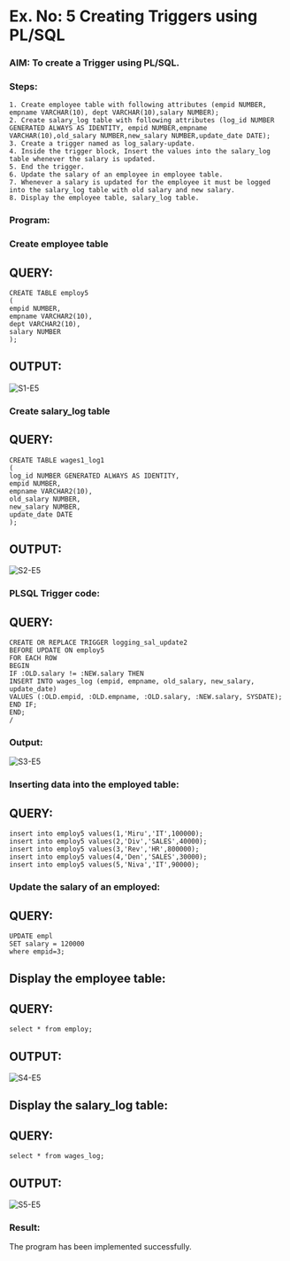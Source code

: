 # Ex. No: 5 Creating Triggers using PL/SQL

### AIM: To create a Trigger using PL/SQL.

### Steps:
```
1. Create employee table with following attributes (empid NUMBER, empname VARCHAR(10), dept VARCHAR(10),salary NUMBER);
2. Create salary_log table with following attributes (log_id NUMBER GENERATED ALWAYS AS IDENTITY, empid NUMBER,empname VARCHAR(10),old_salary NUMBER,new_salary NUMBER,update_date DATE);
3. Create a trigger named as log_salary-update.
4. Inside the trigger block, Insert the values into the salary_log table whenever the salary is updated.
5. End the trigger.
6. Update the salary of an employee in employee table.
7. Whenever a salary is updated for the employee it must be logged into the salary_log table with old salary and new salary.
8. Display the employee table, salary_log table.
```
### Program:
### Create employee table
## QUERY:
```
CREATE TABLE employ5
(
empid NUMBER,
empname VARCHAR2(10),
dept VARCHAR2(10),
salary NUMBER
);
```
## OUTPUT:

![S1-E5](https://github.com/MIRUDHULA-DHANARAJ/Ex-No-5-Creating-Triggers-using-PL-SQL/assets/94828147/0cd725de-2a02-4724-b4b1-0fc21820d3d1)

### Create salary_log table
## QUERY:
```
CREATE TABLE wages1_log1
(
log_id NUMBER GENERATED ALWAYS AS IDENTITY,
empid NUMBER,
empname VARCHAR2(10),
old_salary NUMBER,
new_salary NUMBER,
update_date DATE
);
```
## OUTPUT:

![S2-E5](https://github.com/MIRUDHULA-DHANARAJ/Ex-No-5-Creating-Triggers-using-PL-SQL/assets/94828147/c74502c1-063a-4171-b286-9edd7df2dd25)

### PLSQL Trigger code:
## QUERY:
```
CREATE OR REPLACE TRIGGER logging_sal_update2
BEFORE UPDATE ON employ5
FOR EACH ROW
BEGIN
IF :OLD.salary != :NEW.salary THEN
INSERT INTO wages_log (empid, empname, old_salary, new_salary, update_date)
VALUES (:OLD.empid, :OLD.empname, :OLD.salary, :NEW.salary, SYSDATE);
END IF;
END;
/
```
### Output:

![S3-E5](https://github.com/MIRUDHULA-DHANARAJ/Ex-No-5-Creating-Triggers-using-PL-SQL/assets/94828147/99ab0537-92d9-473d-9d52-5e6e6c1d7521)

### Inserting data into the employed table:
## QUERY:
```
insert into employ5 values(1,'Miru','IT',100000);
insert into employ5 values(2,'Div','SALES',40000);
insert into employ5 values(3,'Rev','HR',800000);
insert into employ5 values(4,'Den','SALES',30000);
insert into employ5 values(5,'Niva','IT',90000);
```

### Update the salary of an employed:
## QUERY:
```
UPDATE empl
SET salary = 120000
where empid=3;
```

## Display the employee table:
## QUERY:
```
select * from employ;
```
## OUTPUT:

![S4-E5](https://github.com/MIRUDHULA-DHANARAJ/Ex-No-5-Creating-Triggers-using-PL-SQL/assets/94828147/71806e95-5586-4a4c-8b24-78fdaf35743e)

## Display the salary_log table:
## QUERY:
```
select * from wages_log;
```

## OUTPUT:

![S5-E5](https://github.com/MIRUDHULA-DHANARAJ/Ex-No-5-Creating-Triggers-using-PL-SQL/assets/94828147/496f50c8-b434-4f5e-9b7b-ecc4d6913009)

### Result:
The program has been implemented successfully.
